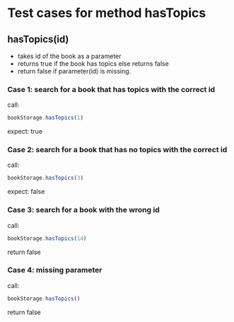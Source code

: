 # Test cases for method hasTopics

## hasTopics(id)

-   takes id of the book as a parameter
-   returns true if the book has topics else returns false
-   return false if parameter(id) is missing.

### Case 1: search for a book that has topics with the correct id

call:
```js
bookStorage.hasTopics(1)
```

expect: true


### Case 2: search for a book that has no topics with the correct id

call:
```js
bookStorage.hasTopics(3)
```

expect: false

### Case 3: search for a book with the wrong id

call:
```js
bookStorage.hasTopics(14)
```
return false

### Case 4: missing parameter
call:
```js
bookStorage.hasTopics()
```
return false